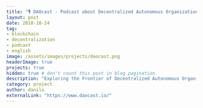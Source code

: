 ```yaml
---
title: "🎙 DAOcast - Podcast about Decentralized Autonomous Organizations"
layout: post
date: 2018-10-24
tag:
- blockchain
- decentralization
- podcast
- english
image: /assets/images/projects/daocast.png
headerImage: true
projects: true
hidden: true # don't count this post in blog pagination
description: "Exploring the Frontier of Decentralized Autonomous Organizations"
category: project
author: danilo
externalLink: "https://www.daocast.io/"
---
```

